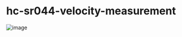 # hc-sr044-velocity-measurement

![image](https://github.com/hoidoanK2/hc-sr044-velocity-measurement/assets/113918086/c11ee65a-aa54-4a6c-b6c5-be3f87377fab)
